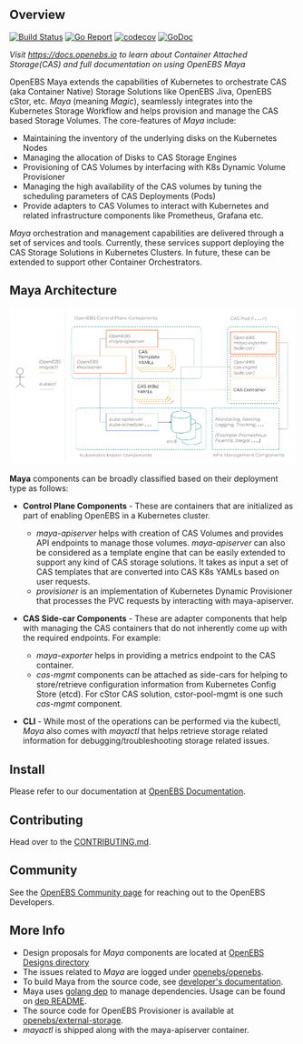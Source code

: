 ## Overview

[![Build Status](https://travis-ci.org/openebs/maya.svg?branch=master)](https://travis-ci.org/openebs/maya) 
[![Go Report](https://goreportcard.com/badge/github.com/openebs/maya)](https://goreportcard.com/report/github.com/openebs/maya) [![codecov](https://codecov.io/gh/openebs/maya/branch/master/graph/badge.svg)](https://codecov.io/gh/openebs/maya) [![GoDoc](https://godoc.org/github.com/openebs/maya?status.svg)](https://godoc.org/github.com/openebs/maya)

*Visit https://docs.openebs.io to learn about Container Attached Storage(CAS) and full documentation on using OpenEBS Maya*

OpenEBS Maya extends the capabilities of Kubernetes to orchestrate CAS (aka Container Native) Storage Solutions like OpenEBS Jiva, OpenEBS cStor, etc. *Maya* (meaning *Magic*), seamlessly integrates into the Kubernetes Storage Workflow and helps provision and manage the CAS based Storage Volumes. The core-features of *Maya* include:
- Maintaining the inventory of the underlying disks on the Kubernetes Nodes 
- Managing the allocation of Disks to CAS Storage Engines
- Provisioning of CAS Volumes by interfacing with K8s Dynamic Volume Provisioner
- Managing the high availability of the CAS volumes by tuning the scheduling parameters of CAS Deployments (Pods)
- Provide adapters to CAS Volumes to interact with Kubernetes and related infrastructure components like Prometheus, Grafana etc.

*Maya* orchestration and management capabilities are delivered through a set of services and tools. Currently, these services support deploying the CAS Storage Solutions in Kubernetes Clusters. In future, these can be extended to support other Container Orchestrators.

## Maya Architecture 
![](./docs/openebs-maya-architecture.png)

**Maya** components can be broadly classified based on their deployment type as follows:

- **Control Plane Components** - These are containers that are initialized as part of enabling OpenEBS in a Kubernetes cluster.
  * *maya-apiserver* helps with creation of CAS Volumes and provides API endpoints to manage those volumes. *maya-apiserver* can also be considered as a template engine that can be easily extended to support any kind of CAS storage solutions. It takes as input a set of CAS templates that are converted into CAS K8s YAMLs based on user requests.
  * *provisioner* is an implementation of Kubernetes Dynamic Provisioner that processes the PVC requests by interacting with maya-apiserver. 

- **CAS Side-car Components** - These are adapter components that help with managing the CAS containers that do not inherently come up with the required endpoints. For example: 
  - *maya-exporter* helps in providing a metrics endpoint to the CAS container.
  - *cas-mgmt* components can be attached as side-cars for helping to store/retrieve configuration information from Kubernetes Config Store (etcd). For cStor CAS solution, cstor-pool-mgmt is one such *cas-mgmt* component. 

- **CLI** - While most of the operations can be performed via the kubectl, *Maya* also comes with *mayactl* that helps retrieve storage related information for debugging/troubleshooting storage related issues. 

## Install

Please refer to our documentation at [OpenEBS Documentation](http://docs.openebs.io/).

## Contributing

Head over to the [CONTRIBUTING.md](./CONTRIBUTING.md).

## Community

See the [OpenEBS Community page](https://github.com/openebs/openebs/tree/master/community) for reaching out to the OpenEBS Developers.

## More Info
- Design proposals for *Maya* components are located at [OpenEBS Designs directory](https://github.com/openebs/openebs/tree/master/contribute/design)
- The issues related to *Maya* are logged under [openebs/openebs](https://github.com/openebs/openebs/issues).
- To build Maya from the source code, see [developer's documentation].
- Maya uses [golang dep] to manage dependencies. Usage can be found on [dep README].
- The source code for OpenEBS Provisioner is available at [openebs/external-storage](https://github.com/openebs/external-storage).
- *mayactl* is shipped along with the maya-apiserver container. 

[Go environment]: https://golang.org/doc/install
[developer's documentation]: https://github.com/openebs/maya/blob/master/docs/developer.md
[golang dep]: https://github.com/golang/dep
[dep README]: https://github.com/golang/dep#usage
